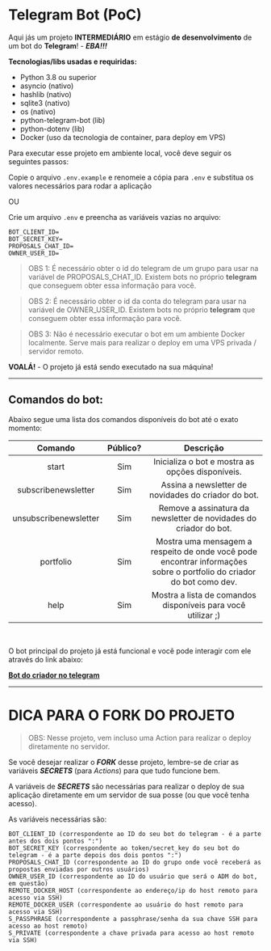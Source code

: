 # Telegram Bot (PoC)

Aqui jás um projeto **INTERMEDIÁRIO** em estágio **de desenvolvimento** de um bot do **Telegram**! - ***EBA!!!***

**Tecnologias/libs usadas e requiridas:**

- Python 3.8 ou superior
- asyncio (nativo)
- hashlib (nativo)
- sqlite3 (nativo)
- os (nativo)
- python-telegram-bot (lib)
- python-dotenv (lib)
- Docker (uso da tecnologia de container, para deploy em VPS)

Para executar esse projeto em ambiente local, você deve seguir os seguintes passos:

Copie o arquivo ```.env.example``` e renomeie a cópia para ```.env``` e substitua os valores necessários para rodar a aplicação

OU

Crie um arquivo ```.env``` e preencha as variáveis vazias no arquivo:

```
BOT_CLIENT_ID=
BOT_SECRET_KEY=
PROPOSALS_CHAT_ID=
OWNER_USER_ID=
```

> OBS 1: É necessário obter o id do telegram de um grupo para usar na variável de PROPOSALS_CHAT_ID. Existem bots no próprio **telegram** que conseguem obter essa informação para você.

> OBS 2: É necessário obter o id da conta do telegram para usar na variável de OWNER_USER_ID. Existem bots no próprio **telegram** que conseguem obter essa informação para você.

> OBS 3: Não é necessário executar o bot em um ambiente Docker localmente. Serve mais para realizar o  deploy em uma VPS privada / servidor remoto.

**VOALÁ!** - O projeto já está sendo executado na sua máquina!

<hr>

## Comandos do bot:

Abaixo segue uma lista dos comandos disponíveis do bot até o exato momento:

|Comando|Público?|Descrição|
|:-------------:|:-------:|:------------------------------------:|
| start | Sim | Inicializa o bot e mostra as opções disponíveis. |
| subscribenewsletter | Sim | Assina a newsletter de novidades do criador do bot. |
| unsubscribenewsletter | Sim | Remove a assinatura da newsletter de novidades do criador do bot. |
| portfolio | Sim | Mostra uma mensagem a respeito de onde você pode encontrar informações sobre o portfolio do criador do bot como dev. |
| help | Sim | Mostra a lista de comandos disponíveis para você utilizar ;) |

<br>

O bot principal do projeto já está funcional e você pode interagir com ele através do link abaixo:

[**Bot do criador no telegram**](https://t.me/PQPMath3ws_BOT)

<hr>

# DICA PARA O FORK DO PROJETO

> OBS: Nesse projeto, vem incluso uma Action para realizar o deploy diretamente no servidor.

Se você desejar realizar o ***FORK*** desse projeto, lembre-se de criar as variáveis ***SECRETS*** (para *Actions*) para que tudo funcione bem.

A variáveis de ***SECRETS*** são necessárias para realizar o deploy de sua aplicação diretamente em um servidor de sua posse (ou que você tenha acesso).

As variáveis necessárias são:

```
BOT_CLIENT_ID (correspondente ao ID do seu bot do telegram - é a parte antes dos dois pontos ":")
BOT_SECRET_KEY (correspondente ao token/secret_key do seu bot do telegram - é a parte depois dos dois pontos ":")
PROPOSALS_CHAT_ID (correspondente ao ID do grupo onde você receberá as propostas enviadas por outros usuários)
OWNER_USER_ID (correspondente ao ID do usuário que será o ADM do bot, em questão)
REMOTE_DOCKER_HOST (correspondente ao endereço/ip do host remoto para acesso via SSH)
REMOTE_DOCKER_USER (correspondente ao usuário do host remoto para acesso via SSH)
S_PASSPHRASE (correspondente a passphrase/senha da sua chave SSH para acesso ao host remoto)
S_PRIVATE (correspondente a chave privada para acesso ao host remoto via SSH)
```